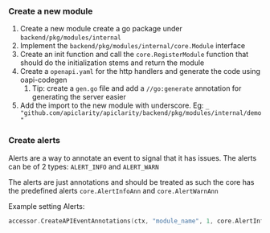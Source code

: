 ### Create a new module

1. Create a new module create a go package under `backend/pkg/modules/internal`
2. Implement the `backend/pkg/modules/internal/core.Module` interface
3. Create an init function and call the `core.RegisterModule` function that should do the initialization stems and return the module
4. Create a `openapi.yaml` for the http handlers and generate the code using oapi-codegen
   1. Tip: create a `gen.go` file and add a `//go:generate` annotation for generating the server easier
5. Add the import to the new module with underscore. Eg: `_ "github.com/apiclarity/apiclarity/backend/pkg/modules/internal/demo"`

### Create alerts
Alerts are a way to annotate an event to signal that it has issues.
The alerts can be of 2 types: `ALERT_INFO` and `ALERT_WARN`

The alerts are just annotations and should be treated as such 
the core has the predefined alerts `core.AlertInfoAnn` and `core.AlertWarnAnn`

Example setting Alerts:
```go
accessor.CreateAPIEventAnnotations(ctx, "module_name", 1, core.AlertInfoAnn)
```